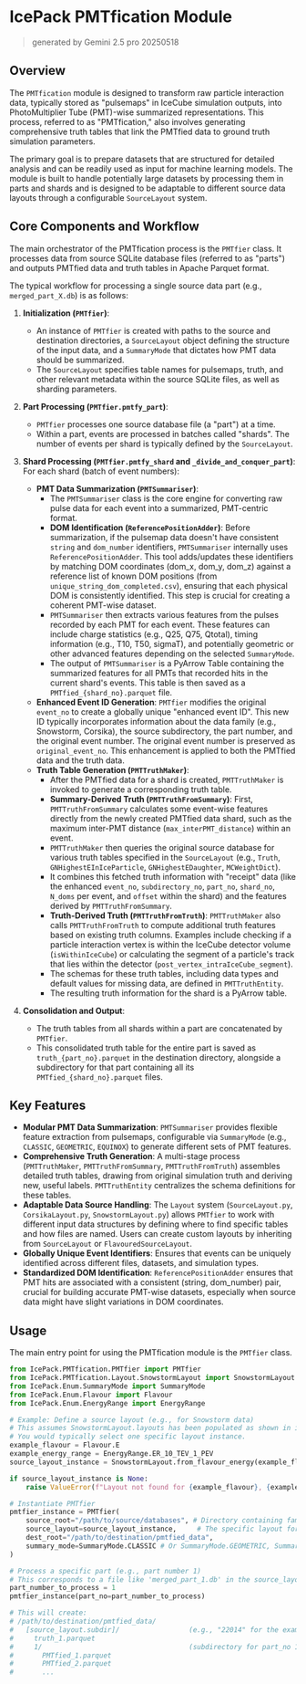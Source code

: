 # IcePack PMTfication Module
> generated by Gemini 2.5 pro 20250518
## Overview

The `PMTfication` module is designed to transform raw particle interaction data, typically stored as "pulsemaps" in IceCube simulation outputs, into PhotoMultiplier Tube (PMT)-wise summarized representations. This process, referred to as "PMTfication," also involves generating comprehensive truth tables that link the PMTfied data to ground truth simulation parameters.

The primary goal is to prepare datasets that are structured for detailed analysis and can be readily used as input for machine learning models. The module is built to handle potentially large datasets by processing them in parts and shards and is designed to be adaptable to different source data layouts through a configurable `SourceLayout` system.

## Core Components and Workflow

The main orchestrator of the PMTfication process is the `PMTfier` class. It processes data from source SQLite database files (referred to as "parts") and outputs PMTfied data and truth tables in Apache Parquet format.

The typical workflow for processing a single source data part (e.g., `merged_part_X.db`) is as follows:

1.  **Initialization (`PMTfier`)**:
    * An instance of `PMTfier` is created with paths to the source and destination directories, a `SourceLayout` object defining the structure of the input data, and a `SummaryMode` that dictates how PMT data should be summarized.
    * The `SourceLayout` specifies table names for pulsemaps, truth, and other relevant metadata within the source SQLite files, as well as sharding parameters.

2.  **Part Processing (`PMTfier.pmtfy_part`)**:
    * `PMTfier` processes one source database file (a "part") at a time.
    * Within a part, events are processed in batches called "shards". The number of events per shard is typically defined by the `SourceLayout`.

3.  **Shard Processing (`PMTfier.pmtfy_shard` and `_divide_and_conquer_part`)**:
    For each shard (batch of event numbers):
    * **PMT Data Summarization (`PMTSummariser`)**:
        * The `PMTSummariser` class is the core engine for converting raw pulse data for each event into a summarized, PMT-centric format.
        * **DOM Identification (`ReferencePositionAdder`)**: Before summarization, if the pulsemap data doesn't have consistent `string` and `dom_number` identifiers, `PMTSummariser` internally uses `ReferencePositionAdder`. This tool adds/updates these identifiers by matching DOM coordinates (dom_x, dom_y, dom_z) against a reference list of known DOM positions (from `unique_string_dom_completed.csv`), ensuring that each physical DOM is consistently identified. This step is crucial for creating a coherent PMT-wise dataset.
        * `PMTSummariser` then extracts various features from the pulses recorded by each PMT for each event. These features can include charge statistics (e.g., Q25, Q75, Qtotal), timing information (e.g., T10, T50, sigmaT), and potentially geometric or other advanced features depending on the selected `SummaryMode`.
        * The output of `PMTSummariser` is a PyArrow Table containing the summarized features for all PMTs that recorded hits in the current shard's events. This table is then saved as a `PMTfied_{shard_no}.parquet` file.
    * **Enhanced Event ID Generation**: `PMTfier` modifies the original `event_no` to create a globally unique "enhanced event ID". This new ID typically incorporates information about the data family (e.g., Snowstorm, Corsika), the source subdirectory, the part number, and the original event number. The original event number is preserved as `original_event_no`. This enhancement is applied to both the PMTfied data and the truth data.
    * **Truth Table Generation (`PMTTruthMaker`)**:
        * After the PMTfied data for a shard is created, `PMTTruthMaker` is invoked to generate a corresponding truth table.
        * **Summary-Derived Truth (`PMTTruthFromSummary`)**: First, `PMTTruthFromSummary` calculates some event-wise features directly from the newly created PMTfied data shard, such as the maximum inter-PMT distance (`max_interPMT_distance`) within an event.
        * `PMTTruthMaker` then queries the original source database for various truth tables specified in the `SourceLayout` (e.g., `Truth`, `GNHighestEInIceParticle`, `GNHighestEDaughter`, `MCWeightDict`).
        * It combines this fetched truth information with "receipt" data (like the enhanced `event_no`, `subdirectory_no`, `part_no`, `shard_no`, `N_doms` per event, and `offset` within the shard) and the features derived by `PMTTruthFromSummary`.
        * **Truth-Derived Truth (`PMTTruthFromTruth`)**: `PMTTruthMaker` also calls `PMTTruthFromTruth` to compute additional truth features based on existing truth columns. Examples include checking if a particle interaction vertex is within the IceCube detector volume (`isWithinIceCube`) or calculating the segment of a particle's track that lies within the detector (`post_vertex_intraIceCube_segment`).
        * The schemas for these truth tables, including data types and default values for missing data, are defined in `PMTTruthEntity`.
        * The resulting truth information for the shard is a PyArrow table.

4.  **Consolidation and Output**:
    * The truth tables from all shards within a part are concatenated by `PMTfier`.
    * This consolidated truth table for the entire part is saved as `truth_{part_no}.parquet` in the destination directory, alongside a subdirectory for that part containing all its `PMTfied_{shard_no}.parquet` files.

## Key Features

* **Modular PMT Data Summarization**: `PMTSummariser` provides flexible feature extraction from pulsemaps, configurable via `SummaryMode` (e.g., `CLASSIC`, `GEOMETRIC`, `EQUINOX`) to generate different sets of PMT features.
* **Comprehensive Truth Generation**: A multi-stage process (`PMTTruthMaker`, `PMTTruthFromSummary`, `PMTTruthFromTruth`) assembles detailed truth tables, drawing from original simulation truth and deriving new, useful labels. `PMTTruthEntity` centralizes the schema definitions for these tables.
* **Adaptable Data Source Handling**: The `Layout` system (`SourceLayout.py`, `CorsikaLayout.py`, `SnowstormLayout.py`) allows `PMTfier` to work with different input data structures by defining where to find specific tables and how files are named. Users can create custom layouts by inheriting from `SourceLayout` or `FlavouredSourceLayout`.
* **Globally Unique Event Identifiers**: Ensures that events can be uniquely identified across different files, datasets, and simulation types.
* **Standardized DOM Identification**: `ReferencePositionAdder` ensures that PMT hits are associated with a consistent (string, dom_number) pair, crucial for building accurate PMT-wise datasets, especially when source data might have slight variations in DOM coordinates.

## Usage

The main entry point for using the PMTfication module is the `PMTfier` class.

```python
from IcePack.PMTfication.PMTfier import PMTfier
from IcePack.PMTfication.Layout.SnowstormLayout import SnowstormLayout # Or your custom layout
from IcePack.Enum.SummaryMode import SummaryMode
from IcePack.Enum.Flavour import Flavour
from IcePack.Enum.EnergyRange import EnergyRange

# Example: Define a source layout (e.g., for Snowstorm data)
# This assumes SnowstormLayout.layouts has been populated as shown in its file.
# You would typically select one specific layout instance.
example_flavour = Flavour.E
example_energy_range = EnergyRange.ER_10_TEV_1_PEV
source_layout_instance = SnowstormLayout.from_flavour_energy(example_flavour, example_energy_range)

if source_layout_instance is None:
    raise ValueError(f"Layout not found for {example_flavour}, {example_energy_range}")

# Instantiate PMTfier
pmtfier_instance = PMTfier(
    source_root="/path/to/source/databases", # Directory containing family subdirs like 'Snowstorm'
    source_layout=source_layout_instance,     # The specific layout for the data to be processed
    dest_root="/path/to/destination/pmtfied_data",
    summary_mode=SummaryMode.CLASSIC # Or SummaryMode.GEOMETRIC, SummaryMode.EQUINOX
)

# Process a specific part (e.g., part number 1)
# This corresponds to a file like 'merged_part_1.db' in the source_layout.subdir
part_number_to_process = 1
pmtfier_instance(part_no=part_number_to_process)

# This will create:
# /path/to/destination/pmtfied_data/
#   [source_layout.subdir]/                 (e.g., "22014" for the example layout)
#     truth_1.parquet
#     1/                                    (subdirectory for part_no 1)
#       PMTfied_1.parquet
#       PMTfied_2.parquet
#       ...
```